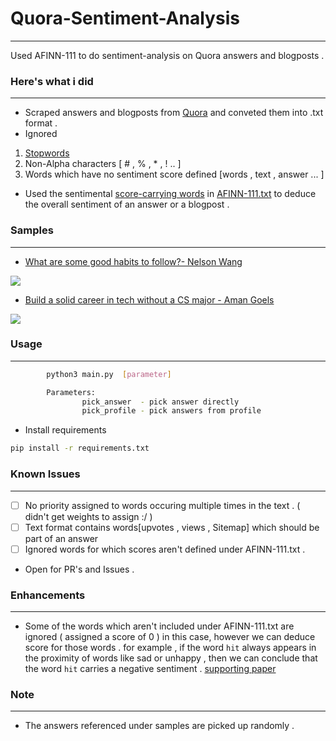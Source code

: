 # Quora-Sentiment-Analysis
------------------------------------------

Used AFINN-111 to do sentiment-analysis on Quora answers and blogposts .

### Here's what i did
------------------------------------------
* Scraped answers and blogposts from [Quora](https://www.quora.com)  and conveted them into .txt format .
* Ignored
 1. [Stopwords](https://pythonspot.com/en/nltk-stop-words/)
 2. Non-Alpha characters [ # , % , * , ! .. ]
 3. Words which have no sentiment score defined [words , text , answer  ... ]
* Used the sentimental [score-carrying words](./about_AFINN.txt) in [AFINN-111.txt](./AFINN-111.txt) to deduce the overall sentiment of an answer or a blogpost .


### Samples
------------------------------------------

* [What are some good habits to follow?- Nelson Wang](https://www.quora.com/What-are-some-good-habits-to-follow)
<img src = "pos.png" >

* [Build a solid career in tech without a CS major - Aman Goels](https://amangoel.quora.com/Build-a-solid-career-in-tech-without-a-CS-major)
<img src = "pos2.png" >

### Usage
------------------------------------------

```bash
        python3 main.py  [parameter]

        Parameters:
                pick_answer  - pick answer directly
                pick_profile - pick answers from profile
```

* Install requirements

```bash
pip install -r requirements.txt
```

### Known Issues
------------------------------------------

- [ ] No priority assigned to words occuring multiple times in the text . ( didn't get weights to assign :/ )     
- [ ] Text format contains words[upvotes , views , Sitemap] which should be part of an answer
- [ ] Ignored words for which scores aren't defined under AFINN-111.txt .

* Open for PR's and Issues .

### Enhancements
------------------------------------------

* Some of the words which aren't included under AFINN-111.txt are ignored ( assigned a score of 0 ) in this case, however we can deduce score for those words . for example , if the word `hit` always appears in the proximity of words like sad or unhappy , then we can conclude that the word `hit` carries a negative sentiment . [supporting paper](http://www.cs.cmu.edu/%7Enasmith/papers/oconnor+balasubramanyan+routledge+smith.icwsm10.pdf)


### Note
------------------------------------------

* The answers referenced under samples are picked up randomly  .
